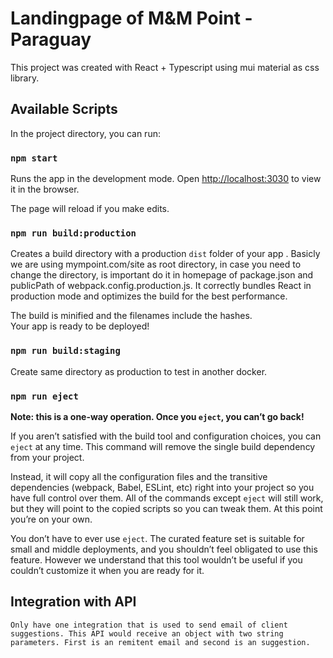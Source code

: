 # Landingpage of M&M Point - Paraguay

This project was created with React + Typescript using mui material as css library.

## Available Scripts

In the project directory, you can run:

### `npm start`

Runs the app in the development mode.
Open [http://localhost:3030](http://localhost:3030) to view it in the browser.

The page will reload if you make edits.

### `npm run build:production`

Creates a build directory with a production `dist` folder of your app . Basicly we are using mympoint.com/site as root directory, in case you need to change the directory, is important do it in homepage of package.json and publicPath of webpack.config.production.js.
It correctly bundles React in production mode and optimizes the build for the best performance.

The build is minified and the filenames include the hashes.\
Your app is ready to be deployed!

### `npm run build:staging`

Create same directory as production to test in another docker.

### `npm run eject`

**Note: this is a one-way operation. Once you `eject`, you can’t go back!**

If you aren’t satisfied with the build tool and configuration choices, you can `eject` at any time. This command will remove the single build dependency from your project.

Instead, it will copy all the configuration files and the transitive dependencies (webpack, Babel, ESLint, etc) right into your project so you have full control over them. All of the commands except `eject` will still work, but they will point to the copied scripts so you can tweak them. At this point you’re on your own.

You don’t have to ever use `eject`. The curated feature set is suitable for small and middle deployments, and you shouldn’t feel obligated to use this feature. However we understand that this tool wouldn’t be useful if you couldn’t customize it when you are ready for it.

## Integration with API

    Only have one integration that is used to send email of client suggestions. This API would receive an object with two string parameters. First is an remitent email and second is an suggestion.
